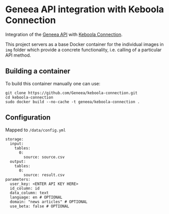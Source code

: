 # Geneea API integration with Keboola Connection

Integration of the [Geneea API](https://api.geneea.com) with [Keboola Connection](https://connection.keboola.com).

This project servers as a base Docker container for the individual images in `img` folder which
provide a concrete functionality, i.e. calling of a particular API method.

## Building a container
To build this container manually one can use:

```
git clone https://github.com/Geneea/keboola-connection.git
cd keboola-connection
sudo docker build --no-cache -t geneea/keboola-connection .
```

## Configuration
Mapped to `/data/config.yml`

```
storage:
  input:
    tables:
      0:
        source: source.csv
  output:
    tables:
      0:
        source: result.csv
parameters:
  user_key: <ENTER API KEY HERE>
  id_column: id
  data_column: text
  language: en # OPTIONAL
  domain: "news articles" # OPTIONAL
  use_beta: false # OPTIONAL
```
